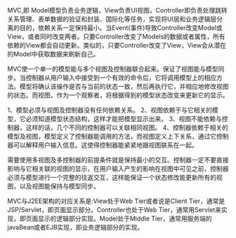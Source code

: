 MVC,即 Model模型负责业务逻辑，View负责UI视图，Controller即负责处理跳转关系管理、表单数据的验证和封装、国际化等任务，实现将UI层和业务逻辑层分离的目的，依赖关系一定保持最小。当Event(事件)导致Controller改变Model或View，或者同时改变两者。只要Controller改变了Models的数据或者属性，所有依赖的View都会自动更新。类似的，只要Controller改变了View，View会从潜在的Model中获取数据来刷新自己。

MVC使一个单一的模型能与多个视图及控制器联合起来。保证了视图能与模型同步。当控制器从用户输入中接受到一个有效的命令后，它将调用模型上的相应方法。模型将确认该操作是否与当前的状态一致，然后再执行它，并相应地修改视图的状态。而视图，作为一个观察者，将根据得到的模型状态改变来更新它的显示。

1、模型必须与视图及控制器没有任何依赖关系。
2、视图依赖于与它相关的模型，它必须知道模型状态结构，这样才能把模型显示出来。
3、视图不能依赖与控制器，这样的话，几个不同的控制器可以关联相同视图。
4、控制器依赖于相关的模型及视图，模型定义了控制器能调用的方法，而视图定义上下关系，通过它控制器可以解释用户输入信息。这使得控制器能紧紧地跟视图联系在一起。

需要使用多视图及多控制器的前提条件就是保持最小的交互。控制器一定不要直接影响与它相关联的视图的显示，在用户输入产生的影响在视图中可见之前，控制器必须与模型进行一个完整的往返交互，这样能保证一个状态修改能更新所有的视图，以及视图能保持与模型同步。

MVC与J2EE架构的对应关系是:View处于Web Tier或者说是Client Tier，通常是JSP/Servlet，即页面显示部分。Controller也处于Web Tier，通常用Servlet来实现，即页面显示的逻辑部分实现。Model处于Middle Tier，通常用服务端的javaBean或者EJB实现，即业务逻辑部分的实现。
